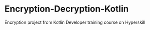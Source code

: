 # Encryption-Decryption-Kotlin
 Encryption project from Kotlin Developer training course on Hyperskill
